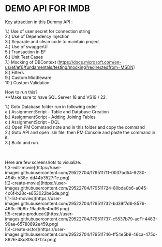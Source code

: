 # DEMO API FOR IMDB

Key attraction in this Dummy API :

1.) Use of user secret for connection string <br />
2.) Use of Dependency Injection <br />
3.) Separate and clean code to maintain project <br />
4.) Use of swaggerUI <br />
5.) Transaction in EF <br />
6.) Unit Test Cases <br />
7.) Mocking of DBContext (https://docs.microsoft.com/en-us/ef/ef6/fundamentals/testing/mocking?redirectedfrom=MSDN) <br />
8.) Filters <br />
9.) Custom Middleware <br />
10.) Custom Validation   <br />

How to run this? <br />
**Make sure to have SQL Server 18 and VS19 / 22. <br />

1.) Goto Database folder run in following order <br />
   a.) AssignmentScript - Table and Database Creation <br />
   b.) AssignmentScript - Adding Joining Tables <br />
   c.) AssignmentScript - DQL <br />
   d.) Open PM Command note and in this folder and copy the command <br />
2.) Goto API and open .sln file, then PM Console and paste the command in it. <br />
3.) Build and run. <br />

<br />
<br />
Here are few screenshots to visualize:
<br />
![3-edit-movie](https://user-images.githubusercontent.com/29522704/179511711-0037bd54-9230-494b-b38c-dd44b3527f1e.png) <br />
![2-create-movie](https://user-images.githubusercontent.com/29522704/179511724-80bda0b6-a045-4c6f-b28c-e653022be6de.png) <br />
![1-list-movies](https://user-images.githubusercontent.com/29522704/179511732-bd39f7d6-8576-463c-9b6b-19ad59e4bdf6.png) <br />
![5-create-producer](https://user-images.githubusercontent.com/29522704/179511737-c5537b79-acf1-4483-90ae-65780892e459.png) <br />
![4-create-actor](https://user-images.githubusercontent.com/29522704/179511746-ff54e5b9-46ca-475c-8926-48c8f8c0712a.png) <br />
